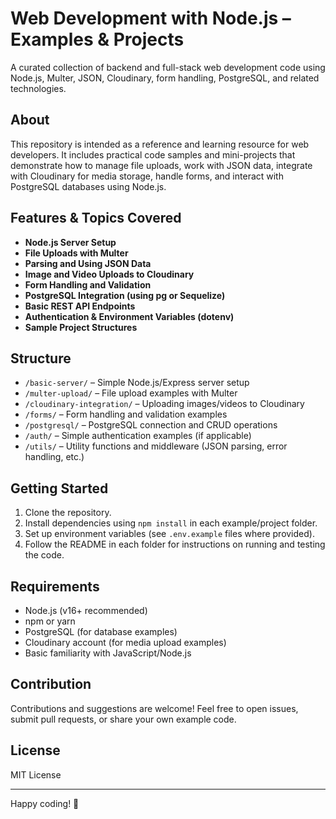 # Web Development with Node.js – Examples & Projects

A curated collection of backend and full-stack web development code using Node.js, Multer, JSON, Cloudinary, form handling, PostgreSQL, and related technologies.

## About

This repository is intended as a reference and learning resource for web developers. It includes practical code samples and mini-projects that demonstrate how to manage file uploads, work with JSON data, integrate with Cloudinary for media storage, handle forms, and interact with PostgreSQL databases using Node.js.

## Features & Topics Covered

- **Node.js Server Setup**
- **File Uploads with Multer**
- **Parsing and Using JSON Data**
- **Image and Video Uploads to Cloudinary**
- **Form Handling and Validation**
- **PostgreSQL Integration (using pg or Sequelize)**
- **Basic REST API Endpoints**
- **Authentication & Environment Variables (dotenv)**
- **Sample Project Structures**

## Structure

- `/basic-server/` – Simple Node.js/Express server setup
- `/multer-upload/` – File upload examples with Multer
- `/cloudinary-integration/` – Uploading images/videos to Cloudinary
- `/forms/` – Form handling and validation examples
- `/postgresql/` – PostgreSQL connection and CRUD operations
- `/auth/` – Simple authentication examples (if applicable)
- `/utils/` – Utility functions and middleware (JSON parsing, error handling, etc.)

## Getting Started

1. Clone the repository.
2. Install dependencies using `npm install` in each example/project folder.
3. Set up environment variables (see `.env.example` files where provided).
4. Follow the README in each folder for instructions on running and testing the code.

## Requirements

- Node.js (v16+ recommended)
- npm or yarn
- PostgreSQL (for database examples)
- Cloudinary account (for media upload examples)
- Basic familiarity with JavaScript/Node.js

## Contribution

Contributions and suggestions are welcome! Feel free to open issues, submit pull requests, or share your own example code.

## License

MIT License

---

Happy coding! 🚀
